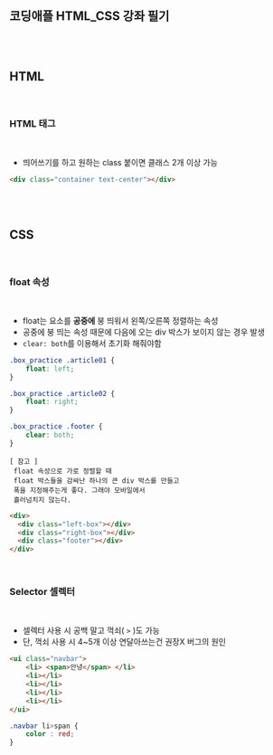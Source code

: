 ## 코딩애플 HTML_CSS 강좌 필기

<br><br>

## HTML

<br>

### HTML 태그

<br>

- 띄어쓰기를 하고 원하는 class 붙이면 클래스 2개 이상 가능

```html
<div class="container text-center"></div>
```

<br><br>

## CSS

<br>

### float 속성

<br>

- float는 요소를 **공중에** 붕 띄워서 왼쪽/오른쪽 정렬하는 속성
- 공중에 붕 띄는 속성 때문에 다음에 오는 div 박스가 보이지 않는 경우 발생
- `clear: both`를 이용해서 초기화 해줘야함

```css
.box_practice .article01 {
    float: left;
}

.box_practice .article02 {
    float: right;
}

.box_practice .footer {
    clear: both;
}
```

    [ 참고 ]
     float 속성으로 가로 정렬할 때
     float 박스들을 감싸난 하나의 큰 div 박스를 만들고
     폭을 지정해주는게 좋다. 그래야 모바일에서
     흘러넘치지 않는다.

```html
<div>
  <div class="left-box"></div>
  <div class="right-box"></div>
  <div class="footer"></div>
</div>
```

<br>

### Selector 셀렉터

<br>

- 셀렉터 사용 시 공백 말고 꺽쇠( `>` )도 가능
- 단, 꺽쇠 사용 시 4~5개 이상 연달아쓰는건 권장X 버그의 원인

```html
<ui class="navbar">
    <li> <span>안녕</span> </li>
    <li></li>
    <li></li>
    <li></li>
    <li></li>
</ui>
```

```css
.navbar li>span {
    color : red;
}
```